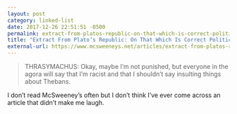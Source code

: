 ```yaml
---
layout: post
category: linked-list
date: 2017-12-26 22:51:51 -0500
permalink: extract-from-platos-republic-on-that-which-is-correct-politically
title: "Extract From Plato’s Republic: On That Which Is Correct Politically"
external-url: https://www.mcsweeneys.net/articles/extract-from-platos-republic-on-that-which-is-correct-politically
---
```


> THRASYMACHUS: Okay, maybe I’m not punished, but everyone in the agora will say that I’m racist and that I shouldn’t say insulting things about Thebans.

I don’t read McSweeney’s often but I don’t think I’ve ever come across an article that didn’t make me laugh. 